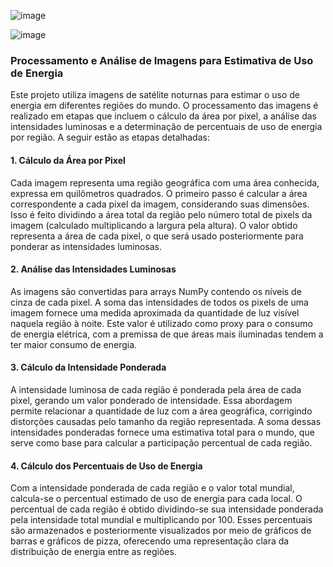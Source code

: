 ![image](https://github.com/user-attachments/assets/6fad36ef-1c62-4bbc-923b-b44e9995783b)

![image](https://github.com/user-attachments/assets/b13fbb73-96dc-49c7-8397-7b45c3152c3b)




### Processamento e Análise de Imagens para Estimativa de Uso de Energia

Este projeto utiliza imagens de satélite noturnas para estimar o uso de energia em diferentes regiões do mundo. O processamento das imagens é realizado em etapas que incluem o cálculo da área por pixel, a análise das intensidades luminosas e a determinação de percentuais de uso de energia por região. A seguir estão as etapas detalhadas:

#### 1. Cálculo da Área por Pixel

Cada imagem representa uma região geográfica com uma área conhecida, expressa em quilômetros quadrados. O primeiro passo é calcular a área correspondente a cada pixel da imagem, considerando suas dimensões. Isso é feito dividindo a área total da região pelo número total de pixels da imagem (calculado multiplicando a largura pela altura). O valor obtido representa a área de cada pixel, o que será usado posteriormente para ponderar as intensidades luminosas.

#### 2. Análise das Intensidades Luminosas

As imagens são convertidas para arrays NumPy contendo os níveis de cinza de cada pixel. A soma das intensidades de todos os pixels de uma imagem fornece uma medida aproximada da quantidade de luz visível naquela região à noite. Este valor é utilizado como proxy para o consumo de energia elétrica, com a premissa de que áreas mais iluminadas tendem a ter maior consumo de energia.

#### 3. Cálculo da Intensidade Ponderada

A intensidade luminosa de cada região é ponderada pela área de cada pixel, gerando um valor ponderado de intensidade. Essa abordagem permite relacionar a quantidade de luz com a área geográfica, corrigindo distorções causadas pelo tamanho da região representada. A soma dessas intensidades ponderadas fornece uma estimativa total para o mundo, que serve como base para calcular a participação percentual de cada região.

#### 4. Cálculo dos Percentuais de Uso de Energia

Com a intensidade ponderada de cada região e o valor total mundial, calcula-se o percentual estimado de uso de energia para cada local. O percentual de cada região é obtido dividindo-se sua intensidade ponderada pela intensidade total mundial e multiplicando por 100. Esses percentuais são armazenados e posteriormente visualizados por meio de gráficos de barras e gráficos de pizza, oferecendo uma representação clara da distribuição de energia entre as regiões.
